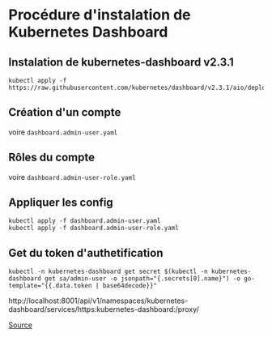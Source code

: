 # Procédure d'instalation de Kubernetes Dashboard

## Instalation de kubernetes-dashboard v2.3.1

```shell
kubectl apply -f https://raw.githubusercontent.com/kubernetes/dashboard/v2.3.1/aio/deploy/recommended.yaml
```

## Création d'un compte
voire `dashboard.admin-user.yaml`

## Rôles du compte
voire `dashboard.admin-user-role.yaml`

## Appliquer les config

```shell
kubectl apply -f dashboard.admin-user.yaml
kubectl apply -f dashboard.admin-user-role.yaml
```

## Get du token d'authetification

```shell
kubectl -n kubernetes-dashboard get secret $(kubectl -n kubernetes-dashboard get sa/admin-user -o jsonpath="{.secrets[0].name}") -o go-template="{{.data.token | base64decode}}"
```
http://localhost:8001/api/v1/namespaces/kubernetes-dashboard/services/https:kubernetes-dashboard:/proxy/

[Source](https://github.com/kubernetes/dashboard/blob/master/docs/user/access-control/creating-sample-user.md)
